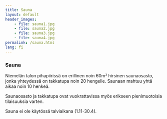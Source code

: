 ```yaml
---
title: Sauna
layout: default
header_images:
    - file: sauna1.jpg
    - file: sauna2.jpg
    - file: sauna3.jpg
    - file: sauna4.jpg
permalink: /sauna.html
lang: fi
---
```


### Sauna

Niemelän talon pihapiirissä on erillinen noin 60m² hirsinen saunaosasto, jonka yhteydessä on takkatupa noin 20 hengelle. Saunaan mahtuu yhtä aikaa noin 10 henkeä.

Saunaosasto ja takkatupa ovat vuokrattavissa myös erikseen pienimuotoisia tilaisuuksia varten.

Sauna ei ole käytössä talviaikana (1.11-30.4).
